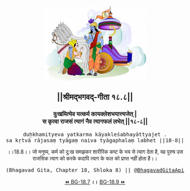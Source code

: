 <center><img src="../../asset/BG.png" alt="#API #bhagavadgitaapi #slok #nodejs #js #api #gitaapi #krishna #hinduism #vedic #ISKCON #shreemadbhagavadgita #technology"/>
<h2>||श्रीमद्‍भगवद्‍-गीता १८.८||</h2>
<h3>दुःखमित्येव यत्कर्म कायक्लेशभयात्त्यजेत् |<br/>स कृत्वा राजसं त्यागं नैव त्यागफलं लभेत् ||१८-८||</h3>
<pre>duḥkhamityeva yatkarma kāyakleśabhayāttyajet .<br/>sa kṛtvā rājasaṃ tyāgaṃ naiva tyāgaphalaṃ labhet ||18-8||</pre>
<p>।।18.8।। जो मनुष्य, कर्म को दु:ख समझकर शारीरिक कष्ट के भय से त्याग देता है, वह पुरुष उस राजसिक त्याग को करके कदापि त्याग के फल को प्राप्त नहीं होता है।।</p>
<pre>(Bhagavad Gita, Chapter 18, Shloka 8) || <a href="https://twitter.com/bhagavadgitaapi">@BhagavadGitaApi</a></pre><a href="../../18/7">⏪  BG-18.7</a><b>        ।।        </b><a href="../../18/9">BG-18.9  ⏩</a></center></center>